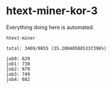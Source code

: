 # htext-miner-kor-3

Everything doing here is automated.

```
htext-miner

total: 3469/9855 (35.200405885337396%)

job0: 629
job1: 730
job2: 679
job3: 749
job4: 682
```